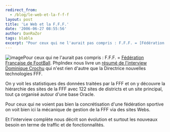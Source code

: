 ```yaml
---
redirect_from:
  - /blog/le-web-et-la-f-f-f
layout: post
title: 'Le Web et la F.F.F.'
date: '2006-06-27 08:55:56'
author: DanRaZor
tags: blabla
excerpt: "Pour ceux qui ne l'aurait pas compris : F.F.F. = [Fédération Française de FootBall](http://www.fff.fr/).     \nPhpIndex nous livre un [résumé de l'interview Dominique Crochu](http://www.phpindex.com/index.php/2006/06/27/2219-interview-de-dominique-crochu-web-et-fff)    qui n'est rien d'autre que la Directrice nouvelles technologies FFF.  \n  …"
---
```


![image]({http://www.treyve-paysages.com/imgs/logo_fff.gif})Pour ceux qui ne l'aurait pas compris : F.F.F. = [Fédération Française de FootBall](http://www.fff.fr/).
PhpIndex nous livre un [résumé de l'interview Dominique Crochu](http://www.phpindex.com/index.php/2006/06/27/2219-interview-de-dominique-crochu-web-et-fff)    qui n'est rien d'autre que la Directrice nouvelles technologies FFF.

On y voit les statistiques des données traitées par la FFF   et on y découvre la hiérarchie des sites de la FFF avec 122 sites de districts   et un site principal, tout ça organisé autour d'une base Oracle.

Pour ceux qui ne voient pas bien la concrétisation d'une fédération sportive   on voit bien ici la mécanique de gestion de la FFF via des sites Webs.

Et l'interview complète nous décrit son évolution et surtout les nouveaux   besoin en terme de traffic et de fonctionnalités.
